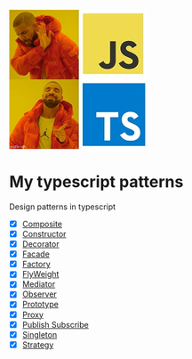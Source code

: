 ![meme](./assets/meme.jpeg)

# My typescript patterns

Design patterns in typescript

- [x] [Composite](./src/composite.md)
- [x] [Constructor](./src/constructor.md)
- [x] [Decorator](./src/decorator.md)
- [x] [Facade](./src/facade.md)
- [x] [Factory](./src/factory.md)
- [x] [FlyWeight](./src/flyweight.md)
- [x] [Mediator](./src/mediator.md)
- [x] [Observer](./src/observer.md)
- [x] [Prototype](./src/prototype.md)
- [x] [Proxy](./src/proxy.md)
- [x] [Publish Subscribe](./src/publish-subscribe.md)
- [x] [Singleton](./src/singleton.md)
- [x] [Strategy](./src/strategy.md)
